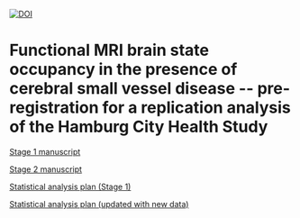 [![DOI](https://zenodo.org/badge/568095368.svg)](https://zenodo.org/badge/latestdoi/568095368)

# Functional MRI brain state occupancy in the presence of cerebral small vessel disease -- pre-registration for a replication analysis of the Hamburg City Health Study

[Stage 1 manuscript](https://github.com/csi-hamburg/HCHS-brain-states-RR/blob/3fde0738b3a4604ba7fba1ef6f0da6c34ca06984/manuscript/build/main.pdf)

[Stage 2 manuscript](./manuscript/build/main.pdf)


[Statistical analysis plan (Stage 1)](https://github.com/csi-hamburg/HCHS-brain-states-RR/blob/3fde0738b3a4604ba7fba1ef6f0da6c34ca06984/analysis/code/R/pipeline.md)

[Statistical analysis plan (updated with new data)](./analysis/code/R/pipeline.md)
